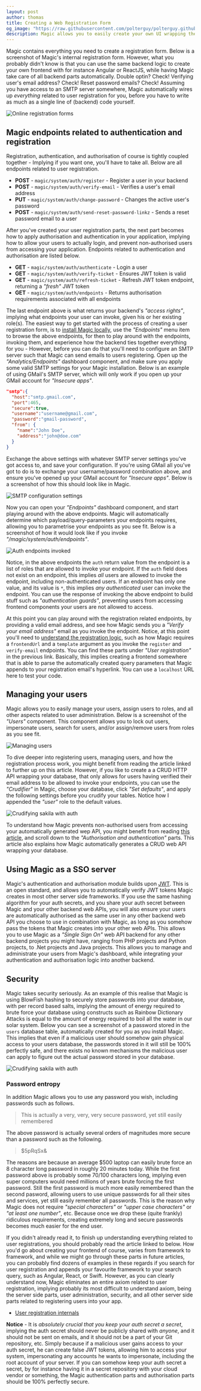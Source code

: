 ```yaml
---
layout: post
author: thomas
title: Creating a Web Registration Form
og_image: "https://raw.githubusercontent.com/polterguy/polterguy.github.io/master/images/blogs/online-registration.jpg"
description: Magic allows you to easily create your own UI wrapping the existing HTTP backend endpoints to create your own custom registration form.
---
```


Magic contains everything you need to create a registration form. Below is a screenshot of Magic's
internal registration form. However, what you probably didn't know is that you can use the same backend
logic to create your own frontend with for instance Angular or ReactJS, while having Magic take care
of all backend parts automatically. Double optin? Check! Verifying user's email address? Check! Reset
password emails? Check! Assuming you have access to an SMTP server somewhere, Magic automatically wires
up _everything_ related to user registration for you, before you have to write as much as a single line
of (backend) code yourself.

![Online registration forms](https://raw.githubusercontent.com/polterguy/polterguy.github.io/master/images/blogs/online-registration.jpg)


## Magic endpoints related to authentication and registration

Registration, authentication, and authorisation of course is tightly coupled together - Implying if you want one,
you'll have to take all. Below are all endpoints related to user registration.

* __POST__ - `magic/system/auth/register` - Register a user in your backend
* __POST__ - `magic/system/auth/verify-email` - Verifies a user's email address
* __PUT__ - `magic/system/auth/change-password` - Changes the active user's password
* __POST__ - `magic/system/auth/send-reset-password-linkz` - Sends a reset password email to a user

After you've created your user registration parts, the next part becomes how to apply authorisation
and authentication in your application, implying how to allow your users to actually login, and
prevent non-authorised users from accessing your application. Endpoints related to authentication and
authorisation are listed below.

* __GET__ - `magic/system/auth/authenticate` - Login a user
* __GET__ - `magic/system/auth/verify-ticket` - Ensures JWT token is valid
* __GET__ - `magic/system/auth/refresh-ticket` - Refresh JWT token endpoint, returning a _"fresh"_ JWT token
* __GET__ - `magic/system/auth/endpoints` - Returns authorisation requirements associated with all endpoints

The last endpoint above is what returns your backend's _"access rights"_, implying what endpoints
your user can invoke, given his or her existing role(s). The easiest way to get started with the process
of creating a user registration form, is to [install Magic locally](/tutorials/getting-started/), use
the _"Endpoints"_ menu item to browse the above endpoints, for then to play around with the endpoints,
invoking them, and experience how the backend ties together everything for you - However, before you can
do that you'll need to configure an SMTP server such that Magic can send emails to users registering.
Open up the _"Analytics/Endpoints"_ dashboard component, and make sure you apply some valid SMTP settings
for your Magic installation. Below is an example of using GMail's SMTP server, which will only work if
you open up your GMail account for _"Insecure apps"_.

```json
"smtp":{
  "host":"smtp.gmail.com",
  "port":465,
  "secure":true,
  "username":"username@gmail.com",
  "password":"gmail-password",
  "from": {
    "name":"John Doe",
    "address":"john@doe.com"
  }
}
```

Exchange the above settings with whatever SMTP server settings you've got access to, and save
your configuration. If you're using GMail all you've got to do is to exchange your username/password combination
above, and ensure you've opened up your GMail account for _"Insecure apps"_. Below is a screenshot of how
this should look like in Magic.

![SMTP configuration settings](https://raw.githubusercontent.com/polterguy/polterguy.github.io/master/images/blogs/smtp-config.jpg)

Now you can open your _"Endpoints"_ dashboard component, and start playing around with the above
endpoints. Magic will automatically determine which payload/query-parameters your endpoints
requires, allowing you to parametrise your endpoints as you see fit. Below is a screenshot of
how it would look like if you invoke _"/magic/system/auth/endpoints"_.

![Auth endpoints invoked](https://raw.githubusercontent.com/polterguy/polterguy.github.io/master/images/blogs/auth-endpoints.jpg)

Notice, in the above endpoints the `auth` return value from the endpoint is a list of roles that are
allowed to invoke your endpoint. If the `auth` field does not exist on an endpoint, this implies _all_
users are allowed to invoke the endpoint, including non-authenticated users. If an endpoint has
only one value, and its value is `*`, this implies _any authenticated_ user can invoke the endpoint.
You can use the response of invoking the above endpoint to build stuff such as _"authentication guards"_,
preventing users from accessing frontend components your users are not allowed to access.

At this point you can play around with the registration related endpoints, by providing a valid
email address, and see how Magic sends you a _"Verify your email address"_ email as you invoke the
endpoint. Notice, at this point you'll need to [understand the registration logic](/tutorials/registering/),
such as how Magic requires a `frontendUrl` and a `template` argument as you invoke the `register`
and `verify-email` endpoints. You can find these parts under _"User registration"_ in the previous link.
Basically, this implies creating a frontend somewhere that is able to parse the automatically created
query parameters that Magic appends to your registration email's hyperlink. You can use
a `localhost` URL here to test your code.

## Managing your users

Magic allows you to easily manage your users, assign users to roles, and all other aspects related to
user administration. Below is a screenshot of the _"Users"_ component. This component allows you to
lock out users, impersonate users, search for users, and/or assign/remove users from roles as you see fit.

![Managing users](https://raw.githubusercontent.com/polterguy/polterguy.github.io/master/images/registered-user.jpg)

To dive deeper into registering users, managing users, and how the registration process work, you might
benefit from reading the article linked to further up on this article. However, if you like to create a a CRUD HTTP
API wrapping your database, that only allows for users having verified their email address to be allowed
to invoke your endpoints, you can use the _"Crudifier"_ in Magic, choose your database, click _"Set defaults"_,
and apply the following settings before you crudify your tables. Notice how I appended the _"user"_ role to the
default values.

![Crudifying sakila with auth](https://raw.githubusercontent.com/polterguy/polterguy.github.io/master/images/blogs/sakila-user-authentication.jpg)

To understand how Magic prevents non-authorised users from accessing your automatically generated wep API,
you might benefit from reading [this article](/tutorials/database-crud/), and scroll down to
the _"Authorisation and authentication"_ parts. This article also explains how Magic automatically generates
a CRUD web API wrapping your database.

## Using Magic as a SSO server

Magic's authentication and authorisation module builds upon [JWT](https://jwt.io). This is an open standard,
and allows you to automatically verify JWT tokens Magic creates in most other server side frameworks. If
you use the same hashing algorithm for your auth secrets, and you share your auth secret between Magic and
your other backend web APIs, you will also ensure your users are automatically authorised as the same user
in any other backend web API you choose to use in combination with Magic, as long as you somehow pass the tokens
that Magic creates into your other web APIs. This allows you to use Magic as a _"Single Sign On"_ web API
backend for any other backend projects you might have, ranging from PHP projects and Python projects, to .Net
projects and Java projects. This allows you to manage and administrate your users from Magic's dashboard,
while integrating your authentication and authorisation logic into another backend.

## Security

Magic takes security seriously. As an example of this realise that Magic is using BlowFish hashing to
securely store passwords into your database, with per record based salts, implying the amount of energy
required to brute force your database using constructs such as Rainbow Dictionary Attacks is equal to
the amount of energy required to boil all the water in our solar system. Below you can see a screenshot
of a password stored in the `users` database table, automatically created for you as you install Magic.
This implies that even if a malicious user should somehow gain physical access to your users database,
the passwords stored in it will still be 100% perfectly safe, and there exists no known mechanisms
the malicious user can apply to figure out the actual password stored in your database.

![Crudifying sakila with auth](https://raw.githubusercontent.com/polterguy/polterguy.github.io/master/images/blowfish.jpg)

### Password entropy

In addition Magic allows you to use any password you wish, including passwords such as follows.

> This is actually a very, very, very secure password, yet still easily remembered

The above password is actually several orders of magnitudes more secure than a password such as the
following.

> $5pRqSx&

The reasons are because an average $500 laptop can easily brute force an 8 character long password in
roughly 20 minutes today. While the first password above is probably some 70/100 characters long,
implying even super computers would need millions of years brute forcing the first password. Still
the first password is much more easily remembered than the second pasword, allowing users to use unique
passwords for all their sites and services, yet still easily remember all passwords. This is the reason
why Magic does not require _"special characters"_ or _"upper case characters"_ or _"at least one number"_,
etc. Because once we drop these (quite frankly) ridiculous requirements, creating extremely long and
secure passwords becomes much easier for the end user.

If you didn't already read it, to finish up understanding everything related to user registrations,
you should probably read the article linked to below. How you'd go about creating your frontend of course,
varies from framework to framework, and while we might go through these parts in future articles, you
can probably find dozens of examples in these regards if you search for user registration and appends
your favourite framework to your search query, such as Angular, React, or Swift. However, as you can
clearly understand now, Magic eliminates an entire axiom related to user registration, implying probably
its most difficult to understand axiom, being the server side parts, user administration, security,
and all other server side parts related to registering users into your app.

* [User registration internals](/tutorials/registering/)

**Notice** - It is _absolutely crucial that you keep your auth secret a secret_, implying the auth
secret should never be publicly shared with _anyone_, and it should not be sent on emails, and
it should not be a part of your Git repository, etc. Simply because if a malicious user
gains access to your auth secret, he can create false JWT tokens, allowing him to access your
system, impersonating any accounts he wants to impersonate, including the root account of your
server. If you can somehow keep your auth secret a secret, by for instance having it in a secret
repository with your cloud vendor or something, the Magic authentication parts and authorisation
parts should be 100% perfectly secure.

